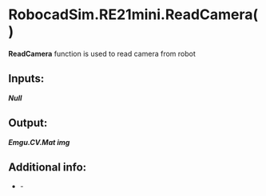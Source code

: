 <h1> RobocadSim.RE21mini.ReadCamera()  </h1>
  
<strong>ReadCamera</strong> function is used to read camera from robot  
  
<h2><strong> Inputs: </strong></h2>  
<strong><em>Null</em></strong>
  
<h2><strong> Output: </strong></h2>
<strong><em>Emgu.CV.Mat img</em></strong> 

<h2><strong> Additional info: </strong></h2>
<ul>
<li>-</li>
</ul>
